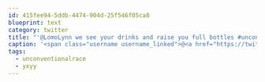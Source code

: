 ```yaml
---
id: 415fee94-5ddb-4474-904d-25f546f05ca8
blueprint: text
category: twitter
title: "'@LomoLynn we see your drinks and raise you full bottles #unconventionalrace #yxyy pic.twitter.com/J1WfVDURJc"
caption: '<span class="username username_linked">@<a href="https://twitter.com/LomoLynn" title="Just Your Classic Morbid Mom">LomoLynn</a></span> we see your drinks and raise you full bottles <span class="hashtag hashtag_local">#<a href="http://tweettemp.darylchymko.ca/?tag=unconventionalrace">unconventionalrace</a> <span class="hashtag hashtag_local">#<a href="http://tweettemp.darylchymko.ca/?tag=yxyy">yxyy</a> <a href="https://twitter.com/dchymko/status/488179119423639552/photo/1" title="https://twitter.com/dchymko/status/488179119423639552/photo/1" class="link link_untco link_untco_image">pic.twitter.com/J1WfVDURJc</a><span class="embed_image embed_image_yes"><a href="https://twitter.com/dchymko/status/488179119423639552/photo/1"><img alt=''bszcufocyamsd70-3285728'' src=''/images/2022/11/821eb-bszcufocyamsd70-3285728.jpg'' /></a></span>'
tags:
  - unconventionalrace
  - yxyy
---
```

